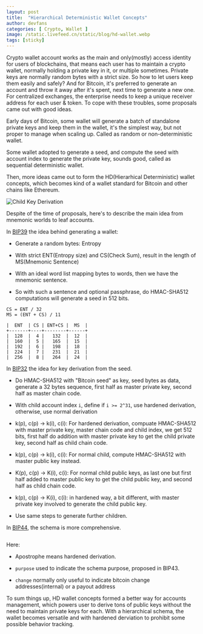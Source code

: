 ```yaml
---
layout: post
title:  "Hierarchical Deterministic Wallet Concepts"
author: devfans
categories: [ Crypto, Wallet ]
image: /static.livefeed.cn/static/blog/hd-wallet.webp
tags: [sticky]
---
```


Crypto wallet account works as the main and only(mostly) access identity for users of blockchains, that means each user has to maintain a crypto wallet, normally holding a private key in it, or multiple sometimes. Private keys are normally random bytes with a strict size. So how to let users keep them easily and safely? And for Bitcoin, it's preferred to generate an account and throw it away after it's spent, next time to generate a new one. For centralized exchanges, the enterprise needs to keep a unique receiver address for each user & token. To cope with these troubles, some proposals came out with good ideas.

Early days of Bitcoin, some wallet will generate a batch of standalone private keys and keep them in the wallet, it's the simplest way, but not proper to manage when scaling up. Called as random or non-deterministic wallet.

Some wallet adopted to generate a seed, and compute the seed with account index to generate the private key, sounds good, called as sequential deterministic wallet.

Then, more ideas came out to form the HD(Hierarhical Deterministic) wallet concepts, which becomes kind of a wallet standard for Bitcoin and other chains like Ethereum. 

![Child Key Derivation](https://static.livefeed.cn/static/blog/derivation.png)



Despite of the time of proposals, here's to describe the main idea from mnemonic worlds to leaf accounts.


In [BIP39](https://github.com/bitcoin/bips/blob/master/bip-0039.mediawiki) the idea behind generating a wallet:
 
- Generate a random bytes: Entropy

- With strict ENT(Entropy size) and CS(Check Sum), result in the length of MS(Mnemonic Sentence)

- With an ideal word list mapping bytes to words, then we have the mnemonic sentence.

- So with such a sentence and optional passphrase, do HMAC-SHA512 computations will generate a seed in 512 bits.


```
CS = ENT / 32
MS = (ENT + CS) / 11

|  ENT  | CS | ENT+CS |  MS  |
+-------+----+--------+------+
|  128  |  4 |   132  |  12  |
|  160  |  5 |   165  |  15  |
|  192  |  6 |   198  |  18  |
|  224  |  7 |   231  |  21  |
|  256  |  8 |   264  |  24  |
```

In [BIP32](https://github.com/bitcoin/bips/blob/master/bip-0032.mediawiki) the idea for key derivation from the seed.

- Do HMAC-SHA512 with "Bitcoin seed" as key, seed bytes as data, generate a 32 bytes sequence, first half as master private key, second half as master chain code.

- With child account index `i`, define if `i >= 2^31`, use hardened derivation, otherwise, use normal derivation

- k(p), c(p) -> k(i), c(i): For hardened derivation, compuate HMAC-SHA512 with master private key, master chain code and child index, we get 512 bits, first half do addition with master private key to get the child private key, second half as child chain code.

- k(p), c(p) -> k(i), c(i): For normal child, compute HMAC-SHA512 with master public key instead.

- K(p), c(p) -> K(i), c(i): For normal child public keys, as last one but first half added to master public key to get the child public key, and second half as child chain code.

- k(p), c(p) -> K(i), c(i): in hardened way, a bit different, with master private key involved to generate the child public key.

- Use same steps to generate further children.


In [BIP44](https://github.com/bitcoin/bips/blob/master/bip-0044.mediawiki), the schema is more comprehensive.

```m / purpose' / coin_type' / account' / change / address_index
```

Here:

- Apostrophe means hardened derivation.

- `purpose` used to indicate the schema purpose, proposed in BIP43.

- `change` normally only useful to indicate bitcoin change addresses(internal) or a payout address


To sum things up, HD wallet concepts formed a better way for accounts management, which powers user to derive tons of public keys without the need to maintain private keys for each. With a hierarchical schema, the wallet becomes versatile and with hardened derviation to prohibit some possible behavior tracking. 



